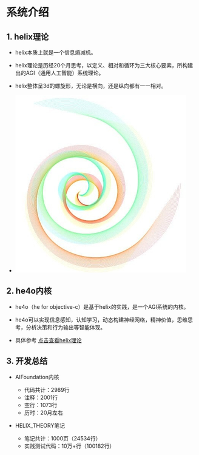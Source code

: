 # 系统介绍

## 1. helix理论

* helix本质上就是一个信息熵减机。

* helix理论是历经20个月思考，以定义、相对和循环为三大核心要素，所构建出的AGI（通用人工智能）系统理论。

* helix整体呈3d的螺旋形，无论是横向，还是纵向都有一一相对。

* ![](assets/16_v1.0.0发版描述-287ecbd0.png)

## 2. he4o内核

* he4o（he for objective-c）是基于helix的实践，是一个AGI系统的内核。

* he4o可以实现信息感知，认知学习，动态构建神经网络，精神价值，思维思考，分析决策和行为输出等智能体现。
* 具体参考 [点击查看helix理论](https://github.com/jiaxiaogang/HELIX_THEORY)

## 3. 开发总结

* AIFoundation内核
  * 代码共计：2989行
  * 注释：2001行
  * 空行：1073行
  * 历时：20月左右

* HELIX_THEORY笔记
  * 笔记共计：1000页（24534行）
  * 实践测试代码：10万+行（100182行）
